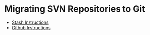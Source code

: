 # Migrating SVN Repositories to Git

* [Stash Instructions](https://github.com/davidmsibley/migratingToGit/tree/master/stash)
* [Github Instructions](https://github.com/davidmsibley/migratingToGit/tree/master/github)
